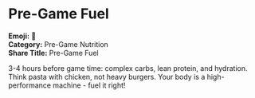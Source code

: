 # Pre-Game Fuel

**Emoji:** 🍌  
**Category:** Pre-Game Nutrition  
**Share Title:** Pre-Game Fuel

3-4 hours before game time: complex carbs, lean protein, and hydration. Think pasta with chicken, not heavy burgers. Your body is a high-performance machine - fuel it right!
